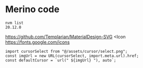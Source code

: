 # Merino code

```
nvm list
20.12.0

```

https://github.com/Templarian/MaterialDesign-SVG
<SvgIcon icon-class="help" className="svg-size" />
<Icon
https://fonts.google.com/icons

```
import cursorSelect from "@/assets/cursor/select.png";
const imgUrl = new URL(cursorSelect, import.meta.url).href;
const defaultCursor = `url(" ${imgUrl} "), auto`;


```
